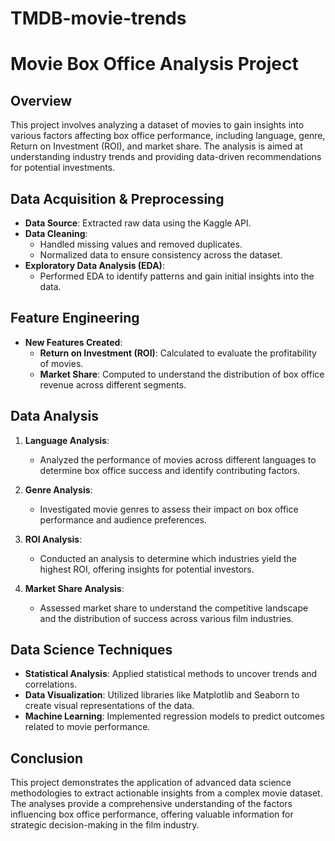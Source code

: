# TMDB-movie-trends
# Movie Box Office Analysis Project

## Overview
This project involves analyzing a dataset of movies to gain insights into various factors affecting box office performance, including language, genre, Return on Investment (ROI), and market share. The analysis is aimed at understanding industry trends and providing data-driven recommendations for potential investments.

## Data Acquisition & Preprocessing
- **Data Source**: Extracted raw data using the Kaggle API.
- **Data Cleaning**: 
  - Handled missing values and removed duplicates.
  - Normalized data to ensure consistency across the dataset.
- **Exploratory Data Analysis (EDA)**:
  - Performed EDA to identify patterns and gain initial insights into the data.

## Feature Engineering
- **New Features Created**:
  - **Return on Investment (ROI)**: Calculated to evaluate the profitability of movies.
  - **Market Share**: Computed to understand the distribution of box office revenue across different segments.

## Data Analysis
1. **Language Analysis**:
   - Analyzed the performance of movies across different languages to determine box office success and identify contributing factors.
   
2. **Genre Analysis**:
   - Investigated movie genres to assess their impact on box office performance and audience preferences.

3. **ROI Analysis**:
   - Conducted an analysis to determine which industries yield the highest ROI, offering insights for potential investors.

4. **Market Share Analysis**:
   - Assessed market share to understand the competitive landscape and the distribution of success across various film industries.

## Data Science Techniques
- **Statistical Analysis**: Applied statistical methods to uncover trends and correlations.
- **Data Visualization**: Utilized libraries like Matplotlib and Seaborn to create visual representations of the data.
- **Machine Learning**: Implemented regression models to predict outcomes related to movie performance.

## Conclusion
This project demonstrates the application of advanced data science methodologies to extract actionable insights from a complex movie dataset. The analyses provide a comprehensive understanding of the factors influencing box office performance, offering valuable information for strategic decision-making in the film industry.
